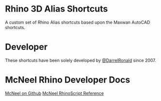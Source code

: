 # Rhino 3D Alias Shortcuts
A custom set of Rhino Alias shortcuts based upon the Maxwan AutoCAD shortcuts.

# Developer
These shortcuts have been solely developed by [@DarrelRonald](https://github.com/DarrelRonald) since 2007. 

# McNeel Rhino Developer Docs
[McNeel on Github](https://github.com/mcneel)
[McNeel RhinoScript Reference](https://developer.rhino3d.com/guides/rhinoscript/)

